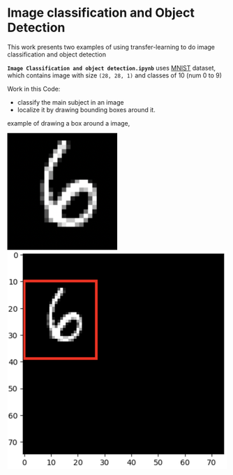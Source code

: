 # Image classification and Object Detection

This work presents two examples of using transfer-learning to do image classification and object detection

**`Image Classification and object detection.ipynb`** uses [MNIST](http://yann.lecun.com/exdb/mnist/) dataset, which contains image with size `(28, 28, 1)` and classes of 10 (num 0 to 9)

Work in this Code:
- classify the main subject in an image
- localize it by drawing bounding boxes around it.

example of drawing a box around a image, 

<img src='original_num.png'>
<img src='boudning_box_num.png'>
